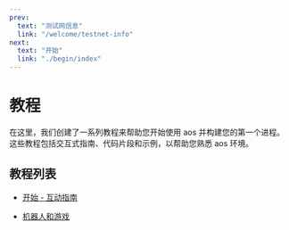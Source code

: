 ```yaml
---
prev:
  text: "测试网信息"
  link: "/welcome/testnet-info"
next:
  text: "开始"
  link: "./begin/index"
---
```


# 教程

在这里，我们创建了一系列教程来帮助您开始使用 aos 并构建您的第一个进程。 这些教程包括交互式指南、代码片段和示例，以帮助您熟悉 aos 环境。

## 教程列表

- [开始 - 互动指南](begin/index)

- [机器人和游戏](bots-and-games/index)
